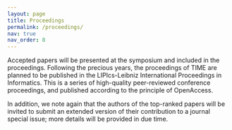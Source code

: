 ```yaml
---
layout: page
title: Proceedings
permalink: /proceedings/
nav: true
nav_order: 8
---
```


Accepted papers will be presented at the symposium and included in the proceedings. Following the precious years, the proceedings of
TIME are planned to be published in the LIPIcs-Leibniz International Proceedings in Informatics. This is a series of high-quality peer-reviewed conference proceedings, and published according to the principle of OpenAccess.

In addition, we note again that the authors of the top-ranked papers will be invited to submit an extended version of their contribution to a journal special issue; more details will be provided in due time.
